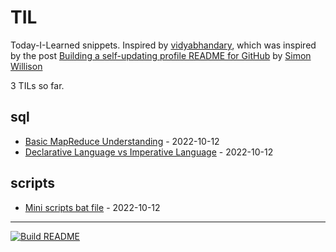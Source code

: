 # TIL

Today-I-Learned snippets. Inspired by [vidyabhandary](https://github.com/vidyabhandary), which was inspired by the post [Building a self-updating profile README for GitHub](https://simonwillison.net/2020/Jul/10/self-updating-profile-readme/) by [Simon Willison](https://github.com/simonw) 

<!-- count starts -->3<!-- count ends --> TILs so far. 
<!-- index starts -->
## sql

* [Basic MapReduce Understanding](https://github.com/marcelcastrobr/til/blob/main/sql/map_reduce.md) - 2022-10-12
* [Declarative Language vs Imperative Language](https://github.com/marcelcastrobr/til/blob/main/sql/DeclarativeVsImperative.md) - 2022-10-12

## scripts

* [Mini scripts bat file](https://github.com/marcelcastrobr/til/blob/main/scripts/script_create_open_folders.md) - 2022-10-12
<!-- index ends -->

---

[![Build README](https://github.com/marcelcastrobr/til/workflows/Build%20README/badge.svg)](https://github.com/marcelcastrobr/TIL/actions)
